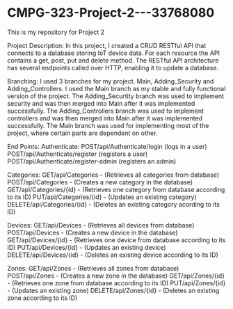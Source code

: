 # CMPG-323-Project-2---33768080
This is my repository for Project 2

Project Description:
In this project, I created a CRUD RESTful API that connects to a database storing IoT device data. For each resource the API contains a get, post, put and delete method. The RESTful API architecture has several endpoints called over HTTP, enabling it to update a database.

Branching:
I used 3 branches for my project. Main, Adding_Security and Adding_Controllers. I used the Main branch as my stable and fully functional version of the project. The Adding_Securtity branch was used to implement security and was then merged into Main after it was implemented successfully. The Adding_Controllers branch was used to implement controllers and was then merged into Main after it was implemented successfully. The Main branch was used for implementing most of the project, where certain parts are dependent on other.

End Points:
Authenticate:
POST/api/Authenticate/login (logs in a user)
POST/api/Authenticate/register (registers a user)
POST/api/Authenticate/register-admin (registers an admin)

Categories:
GET/api/Categories - (Retrieves all categories from database)
POST/api/Categories - (Creates a new category in the database)
GET/api/Categories/{id} - (Retrieves one category from database according to its ID)
PUT/api/Categories/{id} - (Updates an existing category)
DELETE/api/Categories/{id} - (Deletes an existing category acording to its ID)


Devices:
GET/api/Devices - (Retrieves all devices from database)
POST/api/Devices - (Creates a new device in the database)
GET/api/Devices/{id} - (Retrieves one device from database according to its ID)
PUT/api/Devices/{id} - (Updates an existing device)
DELETE/api/Devices/{id} - (Deletes an existing device according to its ID)

Zones:
GET/api/Zones - (Retrieves all zones from database)
POST/api/Zones - (Creates a new zone in the database)
GET/api/Zones/{id} - (Retrieves one zone from database according to its ID)
PUT/api/Zones/{id} - (Updates an existing zone)
DELETE/api/Zones/{id} - (Deletes an existing zone according to its ID)

